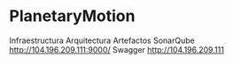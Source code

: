 # PlanetaryMotion
Infraestructura
Arquitectura
Artefactos
SonarQube
http://104.196.209.111:9000/
Swagger
http://104.196.209.111
